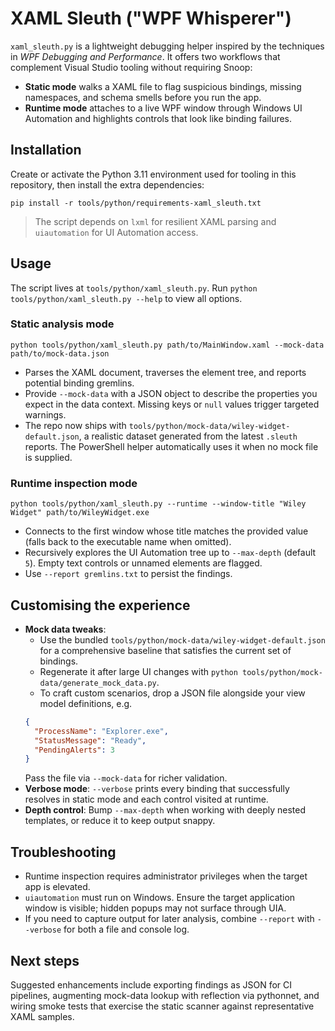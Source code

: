 # XAML Sleuth ("WPF Whisperer")

`xaml_sleuth.py` is a lightweight debugging helper inspired by the techniques in *WPF Debugging and Performance*. It offers two workflows that complement Visual Studio tooling without requiring Snoop:

- **Static mode** walks a XAML file to flag suspicious bindings, missing namespaces, and schema smells before you run the app.
- **Runtime mode** attaches to a live WPF window through Windows UI Automation and highlights controls that look like binding failures.

## Installation

Create or activate the Python 3.11 environment used for tooling in this repository, then install the extra dependencies:

```pwsh
pip install -r tools/python/requirements-xaml_sleuth.txt
```

> The script depends on `lxml` for resilient XAML parsing and `uiautomation` for UI Automation access.

## Usage

The script lives at `tools/python/xaml_sleuth.py`. Run `python tools/python/xaml_sleuth.py --help` to view all options.

### Static analysis mode

```pwsh
python tools/python/xaml_sleuth.py path/to/MainWindow.xaml --mock-data path/to/mock-data.json
```

- Parses the XAML document, traverses the element tree, and reports potential binding gremlins.
- Provide `--mock-data` with a JSON object to describe the properties you expect in the data context. Missing keys or `null` values trigger targeted warnings.
- The repo now ships with `tools/python/mock-data/wiley-widget-default.json`, a realistic dataset generated from the latest `.sleuth` reports. The PowerShell helper automatically uses it when no mock file is supplied.

### Runtime inspection mode

```pwsh
python tools/python/xaml_sleuth.py --runtime --window-title "Wiley Widget" path/to/WileyWidget.exe
```

- Connects to the first window whose title matches the provided value (falls back to the executable name when omitted).
- Recursively explores the UI Automation tree up to `--max-depth` (default `5`). Empty text controls or unnamed elements are flagged.
- Use `--report gremlins.txt` to persist the findings.

## Customising the experience

- **Mock data tweaks**:
  - Use the bundled `tools/python/mock-data/wiley-widget-default.json` for a comprehensive baseline that satisfies the current set of bindings.
  - Regenerate it after large UI changes with `python tools/python/mock-data/generate_mock_data.py`.
  - To craft custom scenarios, drop a JSON file alongside your view model definitions, e.g.
  ```json
  {
    "ProcessName": "Explorer.exe",
    "StatusMessage": "Ready",
    "PendingAlerts": 3
  }
  ```
  Pass the file via `--mock-data` for richer validation.
- **Verbose mode**: `--verbose` prints every binding that successfully resolves in static mode and each control visited at runtime.
- **Depth control**: Bump `--max-depth` when working with deeply nested templates, or reduce it to keep output snappy.

## Troubleshooting

- Runtime inspection requires administrator privileges when the target app is elevated.
- `uiautomation` must run on Windows. Ensure the target application window is visible; hidden popups may not surface through UIA.
- If you need to capture output for later analysis, combine `--report` with `--verbose` for both a file and console log.

## Next steps

Suggested enhancements include exporting findings as JSON for CI pipelines, augmenting mock-data lookup with reflection via pythonnet, and wiring smoke tests that exercise the static scanner against representative XAML samples.

